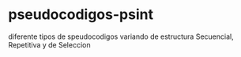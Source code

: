 # pseudocodigos-psint
diferente tipos de speudocodigos variando de estructura Secuencial, Repetitiva y de Seleccion
